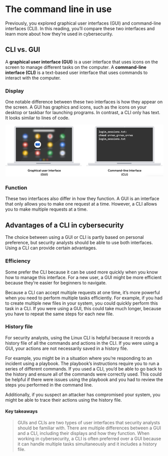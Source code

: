 # The command line in use
Previously, you explored graphical user interfaces (GUI) and command-line interfaces (CLI). In this reading, you’ll compare these two interfaces and learn more about how they’re used in cybersecurity.  

## CLI vs. GUI
A **graphical user interface (GUI)** is a user interface that uses icons on the screen to manage different tasks on the computer. A **command-line interface (CLI)** is a text-based user interface that uses commands to interact with the computer. 

### Display
One notable difference between these two interfaces is how they appear on the screen. A GUI has graphics and icons, such as the icons on your desktop or taskbar for launching programs. In contrast, a CLI only has text. It looks similar to lines of code. 

![Side by side comparison of a graphical user interface with icons and a command line interface with code.](/Linux%20and%20SQL/img/side-by-side-comparison-of-a-graphical-user-interface-with-icons-and-a-command-line-interface-with-code.jpg)

### Function
These two interfaces also differ in how they function. A GUI is an interface that only allows you to make one request at a time. However, a CLI allows you to make multiple requests at a time. 

## Advantages of a CLI in cybersecurity  
The choice between using a GUI or CLI is partly based on personal preference, but security analysts should be able to use both interfaces. Using a CLI can provide certain advantages.

### Efficiency
Some prefer the CLI because it can be used more quickly when you know how to manage this interface. For a new user, a GUI might be more efficient because they’re easier for beginners to navigate. 

Because a CLI can accept multiple requests at one time, it’s more powerful when you need to perform multiple tasks efficiently. For example, if you had to create multiple new files in your system, you could quickly perform this task in a CLI. If you were using a GUI, this could take much longer, because you have to repeat the same steps for each new file.

### History file
For security analysts, using the Linux CLI is helpful because it records a history file of all the commands and actions in the CLI. If you were using a GUI, your actions are not necessarily saved in a history file.

For example, you might be in a situation where you’re responding to an incident using a playbook. The playbook’s instructions require you to run a series of different commands. If you used a CLI, you’d be able to go back to the history and ensure all of the commands were correctly used. This could be helpful if there were issues using the playbook and you had to review the steps you performed in the command line.

Additionally, if you suspect an attacker has compromised your system, you might be able to trace their actions using the history file.

#### Key takeaways
> GUIs and CLIs are two types of user interfaces that security analysts should be familiar with. There are multiple differences between a GUI and a CLI, including their displays and how they function. When working in cybersecurity, a CLI is often preferred over a GUI because it can handle multiple tasks simultaneously and it includes a history file.